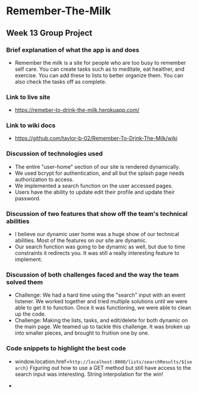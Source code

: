 # Remember-The-Milk
## Week 13 Group Project
### Brief explanation of what the app is and does
* Remember the milk is a site for people who are too busy to remember self care.  You can create tasks such as to meditate, eat healther, and exercise.  You can add these to lists to better organize them.  You can also check the tasks off as complete.
### Link to live site
* https://remeber-to-drink-the-milk.herokuapp.com/
### Link to wiki docs
* https://github.com/taylor-b-02/Remember-To-Drink-The-Milk/wiki
### Discussion of technologies used
* The entire "user-home" section of our site is rendered dynamically.
* We used bcrypt for authentication, and all but the splash page needs authorization to access.
* We implemented a search function on the user accessed pages.
* Users have the ability to update edit their profile and update their password.
### Discussion of two features that show off the team's technical abilities
* I believe our dynamic user home was a huge show of our technical abilities.  Most of the features on our site are dynamic.
* Our search function was going to be dynamic as well, but due to time constraints it redirects you.  It was still a really interesting feature to implement.
### Discussion of both challenges faced and the way the team solved them
* Challenge: We had a hard time using the "search" input with an event listener.  We worked together and tried multiple solutions until we were able to get it to function.  Once it was functioning, we were able to clean up the code.
* Challenge: Making the lists, tasks, and edit/delete for both dynamic on the main page.  We teamed up to tackle this challenge.  It was broken up into smaller pieces, and brought to fruition one by one.
### Code snippets to highlight the best code
* window.location.href=`http://localhost:8080/lists/searchResults/${search}` Figuring out how to use a GET method but still have access to the search input was interesting.  String interpolation for the win!

* 
